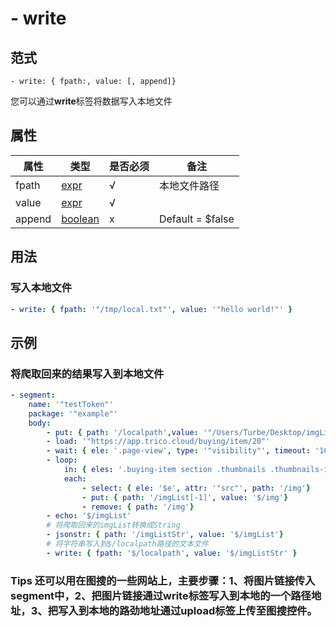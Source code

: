 # \- write

## 范式
```
- write: { fpath:, value: [, append]}
```
您可以通过**write**标签将数据写入本地文件

## 属性
| 属性 | 类型 | 是否必须 | 备注 |
|--------|--------|--------|--------|
|   fpath   | [expr](datatype.md)  | √ | 本地文件路径  |
|   value   | [expr](datatype.md)  |  √ |   |
|   append   | [boolean](datatype.md)  |  x | Default = $false  |

## 用法
### 写入本地文件
```yaml
- write: { fpath: '"/tmp/local.txt"', value: '"hello world!"' }
```

## 示例
### 将爬取回来的结果写入到本地文件
```yaml
- segment:
    name: '"testToken"'
    package: '"example"'
    body:
        - put: { path: '/localpath',value: '"/Users/Turbe/Desktop/imgList.txt"' }
        - load: '"https://app.trico.cloud/buying/item/20"'
        - wait: { ele: '.page-view', type: '"visibility"', timeout: '1000'}
        - loop:
            in: { eles: '.buying-item section .thumbnails .thumbnails-item', mutable: '$false'}
            each:
                - select: { ele: '$e', attr: '"src"', path: '/img'}
                - put: { path: '/imgList[-1]', value: '$/img'}
                - remove: { path: '/img'}
        - echo: '$/imgList'
        # 将爬取回来的imgList转换成String
        - jsonstr: { path: '/imgListStr', value: '$/imgList'}
        # 将字符串写入到$/localpath路径的文本文件
        - write: { fpath: '$/localpath', value: '$/imgListStr' }
```

### Tips 还可以用在图搜的一些网站上，主要步骤：1、将图片链接传入segment中，2、把图片链接通过write标签写入到本地的一个路径地址，3、把写入到本地的路劲地址通过upload标签上传至图搜控件。
